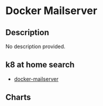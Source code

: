 # Docker Mailserver

## Description

No description provided.

## k8 at home search

- [docker-mailserver](https://nanne.dev/k8s-at-home-search/#/docker-mailserver)

## Charts



